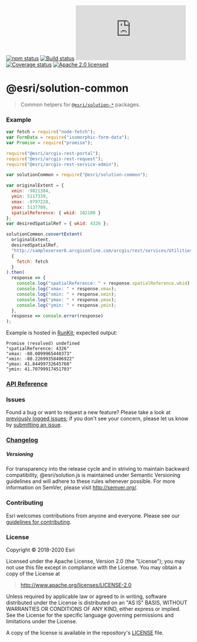 [![npm status][npm-img]][npm-url]
[![Build status][travis-img]][travis-url]
[![gzip bundle size][gzip-img]][npm-url]
[![Coverage status][coverage-img]][coverage-url]
[![Apache 2.0 licensed][license-img]][license-url]

[npm-img]: https://img.shields.io/npm/v/@esri/solution-common.svg?style=round-square&color=blue
[npm-url]: https://www.npmjs.com/package/@esri/solution-common
[travis-img]: https://img.shields.io/travis/com/Esri/solution.js/develop.svg
[travis-url]: https://travis-ci.org/Esri/solution.js
[gzip-img]: https://img.badgesize.io/https://unpkg.com/@esri/solution-common/dist/esm/index.js?compression=gzip
[coverage-img]: https://coveralls.io/repos/github/Esri/solution.js/badge.svg
[coverage-url]: https://coveralls.io/github/Esri/solution.js
[license-img]: https://img.shields.io/badge/license-Apache%202.0-blue.svg
[license-url]: #license

# @esri/solution-common

> Common helpers for [`@esri/solution-*`](https://github.com/Esri/solution.js) packages.

### Example

```js
var fetch = require("node-fetch");
var FormData = require("isomorphic-form-data");
var Promise = require("promise");

require("@esri/arcgis-rest-portal");
require("@esri/arcgis-rest-request");
require("@esri/arcgis-rest-service-admin");

var solutionCommon = require("@esri/solution-common");

var originalExtent = {
  xmin: -9821384,
  ymin: 5117339,
  xmax: -9797228,
  ymax: 5137789,
  spatialReference: { wkid: 102100 }
};
var desiredSpatialRef = { wkid: 4326 };

solutionCommon.convertExtent(
  originalExtent,
  desiredSpatialRef,
  "http://sampleserver6.arcgisonline.com/arcgis/rest/services/Utilities/Geometry/GeometryServer",
  {
    fetch: fetch
  }
).then(
  response => {
    console.log("spatialReference: " + response.spatialReference.wkid);
    console.log("xmax: " + response.xmax);
    console.log("xmin: " + response.xmin);
    console.log("ymax: " + response.ymax);
    console.log("ymin: " + response.ymin);
  },
  response => console.error(response)
);
```
Example is hosted in [RunKit](https://runkit.com/miketschudi/esri-solution-common/1.0.0); expected output:
```
Promise (resolved) undefined
"spatialReference: 4326"
"xmax: -88.0099965440373"
"xmin: -88.22699358406922"
"ymax: 41.84499732645768"
"ymin: 41.70799917451703"
```

### [API Reference](https://esri.github.io/solution.js/api/common/)

### Issues

Found a bug or want to request a new feature? Please take a look at [previously logged issues](https://github.com/Esri/solution.js/issues); if you don't see your concern, please let us know by [submitting an issue](https://github.com/Esri/solution.js/issues/new).

### [Changelog](https://github.com/Esri/solution.js/blob/develop/CHANGELOG.md)

##### Versioning

For transparency into the release cycle and in striving to maintain backward compatibility, @esri/solution.js is maintained under Semantic Versioning guidelines and will adhere to these rules whenever possible. For more information on SemVer, please visit <http://semver.org/>.

### Contributing

Esri welcomes contributions from anyone and everyone. Please see our [guidelines for contributing](CONTRIBUTING.md).

### License

Copyright &copy; 2018-2020 Esri

Licensed under the Apache License, Version 2.0 (the "License");
you may not use this file except in compliance with the License.
You may obtain a copy of the License at

> http://www.apache.org/licenses/LICENSE-2.0

Unless required by applicable law or agreed to in writing, software
distributed under the License is distributed on an "AS IS" BASIS,
WITHOUT WARRANTIES OR CONDITIONS OF ANY KIND, either express or implied.
See the License for the specific language governing permissions and
limitations under the License.

A copy of the license is available in the repository's [LICENSE](./LICENSE) file.
